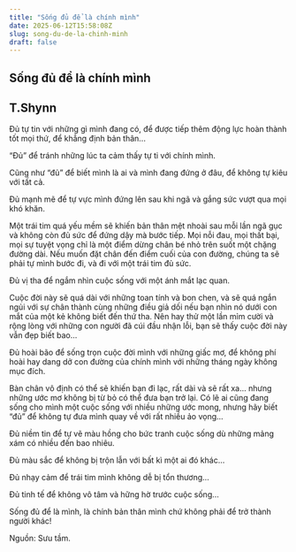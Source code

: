 ```yaml
---
title: "Sống đủ để là chính mình"
date: 2025-06-12T15:58:08Z
slug: song-du-de-la-chinh-minh
draft: false
---
```


## Sống đủ để là chính mình

## T.Shynn

Đủ tự tin với những gì mình đang có, để được tiếp thêm động lực hoàn thành tốt mọi thứ, để khẳng định bản thân...
 
“Đủ” để tránh những lúc ta cảm thấy tự ti với chính mình. 
 
Cũng như “đủ” để biết mình là ai và mình đang đứng ở đâu, để không tự kiêu với tất cả.
 
Đủ mạnh mẽ để tự vực mình đứng lên sau khi ngã và gắng sức vượt qua mọi khó khăn. 
 
Một trái tim quá yếu mềm sẽ khiến bản thân mệt nhoài sau mỗi lần ngã gục và không còn đủ sức để đứng dậy mà bước tiếp. Mọi nỗi đau, mọi thất bại, mọi sự tuyệt vọng chỉ là một điểm dừng chân bé nhỏ trên suốt một chặng đường dài. Nếu muốn đặt chân đến điểm cuối của con đường, chúng ta sẽ phải tự mình bước đi, và đi với một trái tim đủ sức.
 
Đủ vị tha để ngắm nhìn cuộc sống với một ánh mắt lạc quan. 
 
Cuộc đời này sẽ quá dài với những toan tính và bon chen, và sẽ quá ngắn ngủi với sự chân thành cùng những điều giả dối nếu bạn nhìn nó dưới con mắt của một kẻ không biết đến thứ tha. Nên hay thử một lần mỉm cười và rộng lòng với những con người đã cúi đầu nhận lỗi, bạn sẽ thấy cuộc đời này vẫn đẹp biết bao…
 
Đủ hoài bão để sống trọn cuộc đời mình với những giấc mơ, để không phí hoài hay dang dở con đường của chính mình với những tháng ngày không mục đích. 
 
Bàn chân vô định có thể sẽ khiến bạn đi lạc, rất dài và sẽ rất xa… nhưng những ước mơ không bị từ bỏ có thể đưa bạn trở lại. Có lẽ ai cũng đang sống cho mình một cuộc sống với nhiều những ước mong, nhưng hãy biết “đủ” để không tự đưa mình quay về với rất nhiều ảo vọng…
 
Đủ niềm tin để tự vẽ màu hồng cho bức tranh cuộc sống dù những mảng xám có nhiều đến bao nhiêu. 
 
Đủ màu sắc để không bị trộn lẫn với bất kì một ai đó khác…
 
Đủ nhạy cảm để trái tim mình không dễ bị tổn thương…
 
Đủ tinh tế để không vô tâm và hững hờ trước cuộc sống…
 
Sống đủ để là mình, là chính bản thân mình chứ không phải để trở thành người khác!
 
 
 
 
Nguồn: Sưu tầm.